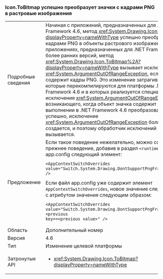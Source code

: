 ### <a name="icontobitmap-successfully-converts-icons-with-png-frames-into-bitmap-objects"></a>Icon.ToBitmap успешно преобразует значки с кадрами PNG в растровые изображения

|   |   |
|---|---|
|Подробные сведения|Начиная с приложений, предназначенных для .NET Framework 4.6, метод <xref:System.Drawing.Icon.ToBitmap%2A?displayProperty=nameWithType> успешно преобразует значки с кадрами PNG в объекты растрового изображения. В приложениях, предназначенных для .NET Framework 4.5.2 и более ранних версий, метод <xref:System.Drawing.Icon.ToBitmap%2A?displayProperty=nameWithType> вызывает исключение <xref:System.ArgumentOutOfRangeException>, если объект значка содержит кадры PNG. Это изменение затрагивает приложения, которые перекомпилируются для платформы .NET Framework 4.6 и в которых реализуется специальная обработка исключения <xref:System.ArgumentOutOfRangeException>, возникающего, когда объект значка содержит кадры PNG. При выполнении в .NET Framework 4.6 преобразование проходит успешно, исключение <xref:System.ArgumentOutOfRangeException> больше не создается, и поэтому обработчик исключений больше не вызывается.|
|Предложение|Если такое поведение нежелательно, можно сохранить прежнее поведение, добавив в раздел <code>&lt;runtime&gt;</code> файла app.config следующий элемент:<pre><code class="language-xml">&lt;AppContextSwitchOverrides&#13;&#10;value=&quot;Switch.System.Drawing.DontSupportPngFramesInIcons=true&quot; /&gt;&#13;&#10;</code></pre>Если файл app.config уже содержит элемент <code>AppContextSwitchOverrides</code>, новое значение следует объединить с атрибутом значения следующим образом:<pre><code class="language-xml">&lt;AppContextSwitchOverrides&#13;&#10;value=&quot;Switch.System.Drawing.DontSupportPngFramesInIcons=true;&lt;previous key&gt;=&lt;previous value&gt;&quot; /&gt;&#13;&#10;</code></pre>|
|Область|Дополнительный номер|
|Версия|4.6|
|Тип|Изменение целевой платформы|
|Затронутые API|<ul><li><xref:System.Drawing.Icon.ToBitmap?displayProperty=nameWithType></li></ul>|

